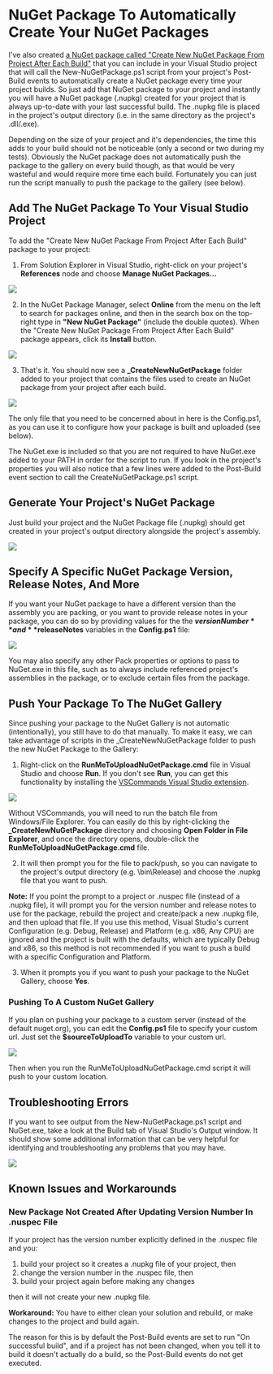 # NuGet Package To Automatically Create Your NuGet Packages

I've also created [a NuGet package called "Create New NuGet Package From Project After Each Build"](https://nuget.org/packages/CreateNewNuGetPackageFromProjectAfterEachBuild/) that you can include in your Visual Studio project that will call the New-NuGetPackage.ps1 script from your project's Post-Build events to automatically create a NuGet package every time your project builds.  So just add that NuGet package to your project and instantly you will have a NuGet package (.nupkg) created for your project that is always up-to-date with your last successful build.  The .nupkg file is placed in the project's output directory (i.e. in the same directory as the project's .dll/.exe).

Depending on the size of your project and it's dependencies, the time this adds to your build should not be noticeable (only a second or two during my tests).  Obviously the NuGet package does not automatically push the package to the gallery on every build though, as that would be very wasteful and would require more time each build.  Fortunately you can just run the script manually to push the package to the gallery (see below).


## Add The NuGet Package To Your Visual Studio Project

To add the "Create New NuGet Package From Project After Each Build" package to your project:

1. From Solution Explorer in Visual Studio, right-click on your project's **References** node and choose **Manage NuGet Packages...**

![](Images/NuGetPackageToCreateANuGetPackageFromYourProjectAfterEveryBuild/NavigateToManageNugetPackages.png)

2. In the NuGet Package Manager, select **Online** from the menu on the left to search for packages online, and then in the search box on the top-right type in **"New NuGet Package"** (include the double quotes).  When the "Create New NuGet Package From Project After Each Build" package appears, click its **Install** button.

![](Images/NuGetPackageToCreateANuGetPackageFromYourProjectAfterEveryBuild/InstallNuGetPackageFromPackageManager.png)

3. That's it. You should now see a **_CreateNewNuGetPackage** folder added to your project that contains the files used to create an NuGet package from your project after each build.

![](Images/NuGetPackageToCreateANuGetPackageFromYourProjectAfterEveryBuild/FilesAddedToProject.png)

The only file that you need to be concerned about in here is the Config.ps1, as you can use it to configure how your package is built and uploaded (see below).

The NuGet.exe is included so that you are not required to have NuGet.exe added to your PATH in order for the script to run.  If you look in the project's properties you will also notice that a few lines were added to the Post-Build event section to call the CreateNuGetPackage.ps1 script.


## Generate Your Project's NuGet Package

Just build your project and the NuGet Package file (.nupkg) should get created in your project's output directory alongside the project's assembly.

![](Images/NuGetPackageToCreateANuGetPackageFromYourProjectAfterEveryBuild/NuGetPackageInOutputDirectory.png)


## Specify A Specific NuGet Package Version, Release Notes, And More

If you want your NuGet package to have a different version than the assembly you are packing, or you want to provide release notes in your package, you can do so by providing values for the the **$versionNumber** and **$releaseNotes** variables in the **Config.ps1** file:

![](Images/NuGetPackageToCreateANuGetPackageFromYourProjectAfterEveryBuild/SpecifyVersionNumberAndReleaseNotes.png)

You may also specify any other Pack properties or options to pass to NuGet.exe in this file, such as to always include referenced project's assemblies in the package, or to exclude certain files from the package.

## Push Your Package To The NuGet Gallery

Since pushing your package to the NuGet Gallery is not automatic (intentionally), you still have to do that manually.  To make it easy, we can take advantage of scripts in the _CreateNewNuGetPackage folder to push the new NuGet Package to the Gallery:

1. Right-click on the **RunMeToUploadNuGetPackage.cmd** file in Visual Studio and choose **Run**. If you don't see **Run**, you can get this functionality by installing the [VSCommands Visual Studio extension](https://visualstudiogallery.msdn.microsoft.com/c6d1c265-7007-405c-a68b-5606af238ece).

![](Images/NuGetPackageToCreateANuGetPackageFromYourProjectAfterEveryBuild/RunUploadPackageScript.png)

Without VSCommands, you will need to run the batch file from Windows/File Explorer. You can easily do this by right-clicking the **_CreateNewNuGetPackage** directory and choosing **Open Folder in File Explorer**, and once the directory opens, double-click the **RunMeToUploadNuGetPackage.cmd** file.

2. It will then prompt you for the file to pack/push, so you can navigate to the project's output directory (e.g. \bin\Release) and choose the .nupkg file that you want to push.

**Note:** If you point the prompt to a project or .nuspec file (instead of a .nupkg file), it will prompt you for the version number and release notes to use for the package, rebuild the project and create/pack a new .nupkg file, and then upload that file. If you use this method, Visual Studio's current Configuration (e.g. Debug, Release) and Platform (e.g. x86, Any CPU) are ignored and the project is built with the defaults, which are typically Debug and x86, so this method is not recommended if you want to push a build with a specific Configuration and Platform.

3. When it prompts you if you want to push your package to the NuGet Gallery, choose **Yes**.

### Pushing To A Custom NuGet Gallery

If you plan on pushing your package to a custom server (instead of the default nuget.org), you can edit the **Config.ps1** file to specify your custom url. Just set the **$sourceToUploadTo** variable to your custom url.

![](Images/NuGetPackageToCreateANuGetPackageFromYourProjectAfterEveryBuild/ChangeDefaultPushLocation.png)

Then when you run the RunMeToUploadNuGetPackage.cmd script it will push to your custom location.


## Troubleshooting Errors

If you want to see output from the New-NuGetPackage.ps1 script and NuGet.exe, take a look at the Build tab of Visual Studio's Output window.  It should show some additional information that can be very helpful for identifying and troubleshooting any problems that you may have.

![](Images/NuGetPackageToCreateANuGetPackageFromYourProjectAfterEveryBuild/BuildOutputWindow.png)


## Known Issues and Workarounds

### New Package Not Created After Updating Version Number In .nuspec File

If your project has the version number explicitly defined in the .nuspec file and you:

1. build your project so it creates a .nupkg file of your project, then
1. change the version number in the .nuspec file, then
1. build your project again before making any changes

then it will not create your new .nupkg file.

**Workaround:** You have to either clean your solution and rebuild, or make changes to the project and build again.

The reason for this is by default the Post-Build events are set to run "On successful build", and if a project has not been changed, when you tell it to build it doesn't actually do a build, so the Post-Build events do not get executed.
